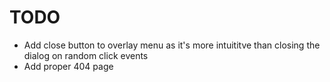 # TODO

- Add close button to overlay menu as it's more intuititve than closing the
  dialog on random click events
- Add proper 404 page
